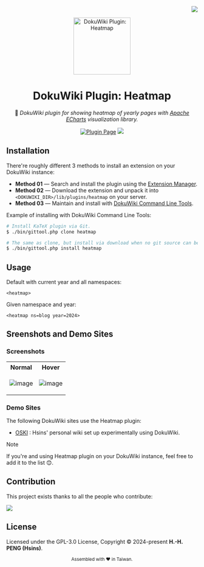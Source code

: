 <!-- badges -->
<div align="right">

  [![](https://img.shields.io/github/license/Hsins/dokuwiki-plugin-heatmap.svg?label=License&style=flat-square)](./LICENSE)

</div>

<!-- logo, title and description -->
<div align="center">

  <img src="https://github.com/user-attachments/assets/6e311c10-0644-4559-b5ea-10a432844135" alt="DokuWiki Plugin: Heatmap" height="150px" />

# DokuWiki Plugin: Heatmap

🧩 _DokuWiki plugin for showing heatmap of yearly pages with [Apache ECharts](https://echarts.apache.org/) visualization library._

[![Plugin Page](https://img.shields.io/badge/PLUGIN%20PAGE--f5edcc.svg?logo=read-the-docs&style=flat-square)](https://www.dokuwiki.org/plugin:heatmap)
[![](https://img.shields.io/badge/CHANGELOG--E08B32.svg?logo=git&style=flat-square)](./CHANGELOG.md)

</div>

## Installation

There're roughly different 3 methods to install an extension on your DokuWiki instance:

- **Method 01** — Search and install the plugin using the [Extension Manager](https://www.dokuwiki.org/plugin:extension).
- **Method 02** — Download the extension and unpack it into `<DOKUWIKI_DIR>/lib/plugins/heatmap` on your server.
- **Method 03** — Maintain and install with [DokuWiki Command Line Tools](https://www.dokuwiki.org/plugin:cli).

Example of installing with DokuWiki Command Line Tools:

``` bash
# Install KaTeX plugin via Git.
$ ./bin/gittool.php clone heatmap

# The same as clone, but install via download when no git source can be found.
$ ./bin/gittool.php install heatmap
```

## Usage

Default with current year and all namespaces:

```
<heatmap>
```

Given namespace and year:

```
<heatmap ns=blog year=2024>
```

## Sreenshots and Demo Sites

### Screenshots

<table>
<tr>
  <th> Normal </th>
  <th> Hover </th>
</tr>
<tr>
<td align="center">

![image](https://github.com/user-attachments/assets/0e1553f5-c89a-4e33-a7ee-9219420115db)
  
</td>
<td align="center">

![image](https://github.com/user-attachments/assets/91a0128a-0df8-4bd9-80bf-a66f61b0ba53)

</td>
</tr>

</table>

### Demo Sites

The following DokuWiki sites use the Heatmap plugin:

- [OSKI](https://wiki.hsins.eu/) : Hsins' personal wiki set up experimentally using DokuWiki.

> [!NOTE]
> If you're and using Heatmap plugin on your DokuWiki instance, feel free to add it to the list 😊.

## Contribution

This project exists thanks to all the people who contribute:

<a href="https://github.com/Hsins/dokuwiki-plugin-heatmap/graphs/contributors">
  <img src="https://contrib.rocks/image?repo=Hsins/dokuwiki-plugin-heatmap" />
</a>

## License

Licensed under the GPL-3.0 License, Copyright © 2024-present **H.-H. PENG (Hsins)**.

<div align="center">
  <sub>Assembled with ❤️ in Taiwan.</sub>
</div>